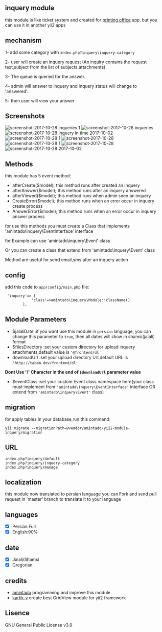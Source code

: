 ## inquery module
this module is like ticket system and created for [printing office](https://github.com/amintado/printing-office) app, but you can use it in another yii2 apps

## mechanism
1- add some category with ```index.php?inquery\inquery-category```

2- user will create an inquery request (An inquiry contains the request text,subject from the list of subjects,attachments)

3- The queue is queried for the answer.

4- admin will answer to inquery and inquery status will change to 'answered'.

5- then user will view your answer


## Screenshots
![screenshot-2017-10-28 inqueries 1](https://user-images.githubusercontent.com/11722893/32133798-03f0f85e-bbec-11e7-9371-f9b66254dcbb.png)
![screenshot-2017-10-28 inqueries](https://user-images.githubusercontent.com/11722893/32133799-042b8cbc-bbec-11e7-8434-d1d60b0f7d33.png)
![screenshot-2017-10-28 inquery in time 2017-10-02](https://user-images.githubusercontent.com/11722893/32133800-046195a0-bbec-11e7-9e06-d70adbf92382.png)
![screenshot-2017-10-28 1](https://user-images.githubusercontent.com/11722893/32133801-04992a92-bbec-11e7-94a2-182b44510644.png)
![screenshot-2017-10-28](https://user-images.githubusercontent.com/11722893/32133802-04ce26a2-bbec-11e7-824d-53ee14a29c0b.png)
![screenshot-2017-10-28 1](https://user-images.githubusercontent.com/11722893/32133803-0504aaf6-bbec-11e7-8f8a-2a069c2166ea.png)
![screenshot-2017-10-28](https://user-images.githubusercontent.com/11722893/32133804-05398eec-bbec-11e7-8484-ff1cc5410b8c.png)
![screenshot-2017-10-28 2017-10-02](https://user-images.githubusercontent.com/11722893/32133805-056ef44c-bbec-11e7-9ce3-8ca5be8d8cb7.png)

## Methods
this module has 5 event method:
* afterCreate($model); this method runs after created an inquery
* afterAnswer($model); this method runs after an inquery answered
* afterViewed($model); this method runs when admin seen an inquery
* CreateError($model); this method runs when an error occur in inquery create process
* AnswerError($model); this method runs when an error occur in inquery answer process


for use this methods you must create a Class that implements 'amintado\inquery\EventInterface' interface

for Example can use 'amintado\inquery\Event' class

Or you can create a class that extend from 'amintado\inquery\Event' class

Method are useful for send email,sms after an inquery action

## config
add this code to ```app/config/main.php``` file:
```
 'inquery'=> [
            'class'=>amintado\inquery\Module::className()
        ],
```

## Module Parameters
* $jalaliDate :if you want use this module in ``persian`` language, you can change this parameter to `true`, then all dates will show in shamsi(jalali) format
* $filesDirectory :set your custom directory for upload inquery attachments,default value is `'@frontend/dl'` 
* downloadUrl :set your upload directory Url,default URL is `'http://taban.dev/frontend/dl'`

**Dont Use '/' Character in the end of ``$downloadUrl`` parameter value**

* $eventClass :set your custom Event class namespace here(your class must implement from `'amintado\inquery\EventInterface'` interface OR extend from `'amintado\inquery\Event'` class)

## migration
for apply tables in your database,run this command:
```
yii migrate --migrationPath=@vendor/amintado/yii2-module-inquery/migration
```

## URL
```
index.php?inquery/default
index.php?inquery/inquery-category
index.php?inquery/manage
```

## localization
this module now translated to persian language
you can Fork and send pull request in 'master' branch to translate it to your language

## languages
-[X] Persian:Full
-[X] English:90%

## date
- [X] Jalali/Shamsi
- [X] Gregorian

## credits
* [amintado](https://github.com/amintado) programming and improve this module
* [kartik-v](https://github.com/kartik-v) create best GridView module for yii2 framework

## Lisence
GNU General Public License v3.0



